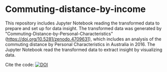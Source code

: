 # Commuting-distance-by-income

This repository includes Jupyter Notebook reading the transformed data to prepare and set up for data insight.
The transformed data was generated by "Commuting-Distance-by-Personal-Characteristics" (https://doi.org/10.5281/zenodo.4709631), which includes an analysis of the commuting distance by Personal Characteristics in Australia in 2016. 
The Jupyter Notebook read the transformed data to extract insight by visualizing data.

Cite the code: [![DOI](https://zenodo.org/badge/DOI/10.5281/zenodo.4709668.svg)](https://doi.org/10.5281/zenodo.4709668)